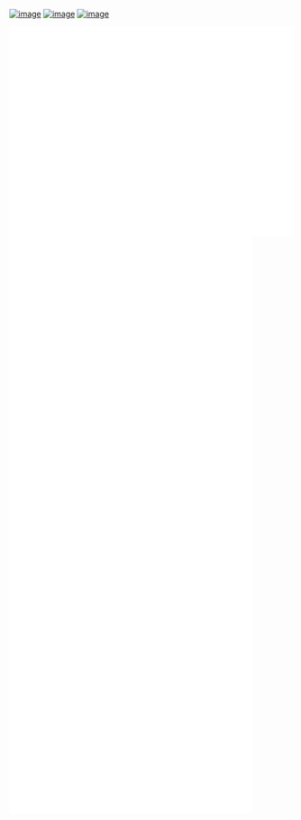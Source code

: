[![image](https://img.shields.io/badge/github-24292F?style=for-the-badge&logo=github&logoColor=white)](https://github.com/Kurzheck)
[![image](https://img.shields.io/badge/Instagram-E4405F?style=for-the-badge&logo=instagram&logoColor=white)](https://www.instagram.com/krzhck/)
[![image](https://img.shields.io/badge/Unsplash-000000?style=for-the-badge&logo=unsplash&logoColor=white)](https://unsplash.com/@kurzheck)

<img align="center" src="/github-metrics.svg" alt="Metrics">
<img align="center" src="/metrics.plugin.svg" alt="Metrics">
